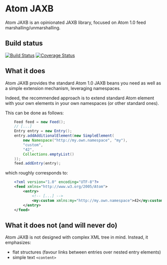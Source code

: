 # Atom JAXB

Atom JAXB is an opinionated JAXB library, focused on Atom 1.0
feed marshalling/unmarshalling.

## Build status

[![Build Status](https://travis-ci.org/softwarevidal/atom-jaxb.png)](https://travis-ci.org/softwarevidal/atom-jaxb)
[![Coverage Status](https://coveralls.io/repos/softwarevidal/atom-jaxb/badge.svg?branch=master)](https://coveralls.io/r/softwarevidal/atom-jaxb?branch=master)

## What it does

Atom JAXB provides the standard Atom 1.0 JAXB beans you need as 
well as a simple extension mechanism, leveraging namespaces.

Indeed, the recommended approach is to extend standard Atom
element with your own elements in your own namespaces (or 
other standard ones).

This can be done as follows:

```java
	Feed feed = new Feed();
	// [...]
	Entry entry = new Entry();
	entry.addAdditionalElement(new SimpleElement(
		new Namespace("http://my.own.namespace", "my"),
		"custom",
		"42",
		Collections.emptyList()
	));
	feed.addEntry(entry);
```

which roughly corresponds to:

```xml
	<?xml version="1.0" encoding="UTF-8"?>
	<feed xmlns="http://www.w3.org/2005/Atom">
		<entry>
			<!-- [...] -->
			<my:custom xmlns:my="http://my.own.namespace">42</my:custom>
		</entry>
	</feed>
```

## What it does not (and will never do)

Atom JAXB is not designed with complex XML tree in mind.
Instead, it emphasizes:

   - flat structures (favour links between entries over nested entry elements)
   - simple text `<content>`


